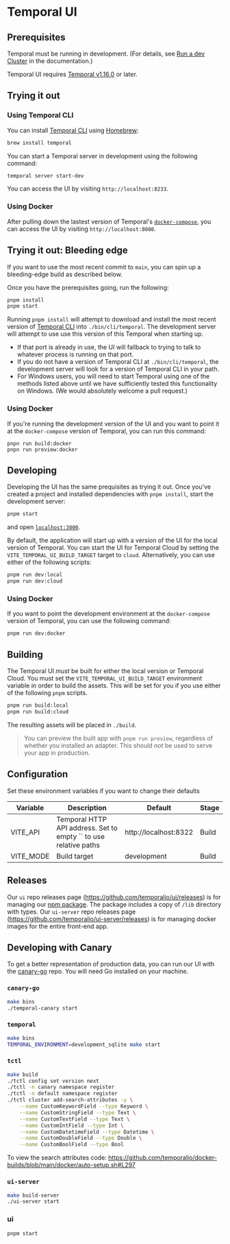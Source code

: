 # Temporal UI

## Prerequisites

Temporal must be running in development. (For details, see [Run a dev Cluster](https://docs.temporal.io/application-development/foundations#run-a-development-cluster) in the documentation.)

Temporal UI requires [Temporal v1.16.0](https://github.com/temporalio/temporal/releases/tag/v1.16.0) or later.

## Trying it out

### Using Temporal CLI

You can install [Temporal CLI][] using [Homebrew][]:

```sh
brew install temporal
```

You can start a Temporal server in development using the following command:

```sh
temporal server start-dev
```

You can access the UI by visiting `http://localhost:8233`.

[temporal cli]: https://github.com/temporalio/cli
[homebrew]: https://brew.sh

### Using Docker

After pulling down the lastest version of Temporal's [`docker-compose`](https://github.com/temporalio/docker-compose), you can access the UI by visiting `http://localhost:8080`.

## Trying it out: Bleeding edge

If you want to use the most recent commit to `main`, you can spin up a bleeding-edge build as described below.

Once you have the prerequisites going, run the following:

```bash
pnpm install
pnpm start
```

Running `pnpm install` will attempt to download and install the most recent version of [Temporal CLI][] into `./bin/cli/temporal`. The development server will attempt to use use this version of this Temporal when starting up.

- If that port is already in use, the UI will fallback to trying to talk to whatever process is running on that port.
- If you do not have a version of Temporal CLI at `./bin/cli/temporal`, the development server will look for a version of Temporal CLI in your path.
- For Windows users, you will need to start Temporal using one of the methods listed above until we have sufficiently tested this functionality on Windows. (We would absolutely welcome a pull request.)

### Using Docker

If you're running the development version of the UI and you want to point it at the `docker-compose` version of Temporal, you can run this command:

```
pnpn run build:docker
pnpn run preview:docker
```

## Developing

Developing the UI has the same prequisites as trying it out. Once you've created a project and installed dependencies with `pnpm install`, start the development server:

```bash
pnpm start
```

and open [`localhost:3000`](http://localhost:3000).

By default, the application will start up with a version of the UI for the local version of Temporal. You can start the UI for Temporal Cloud by setting the `VITE_TEMPORAL_UI_BUILD_TARGET` target to `cloud`. Alternatively, you can use either of the following scripts:

```bash
pnpm run dev:local
pnpm run dev:cloud
```

### Using Docker

If you want to point the development environment at the `docker-compose` version of Temporal, you can use the following command:

```
pnpm run dev:docker
```

## Building

The Temporal UI _must_ be built for either the local version or Temporal Cloud. You must set the `VITE_TEMPORAL_UI_BUILD_TARGET` environment variable in order to build the assets. This will be set for you if you use either of the following `pnpm` scripts.

```bash
pnpm run build:local
pnpm run build:cloud
```

The resulting assets will be placed in `./build`.

> You can preview the built app with `pnpm run preview`, regardless of whether you installed an adapter. This should _not_ be used to serve your app in production.

## Configuration

Set these environment variables if you want to change their defaults

| Variable  | Description                                                      | Default               | Stage |
| --------- | ---------------------------------------------------------------- | --------------------- | ----- |
| VITE_API  | Temporal HTTP API address. Set to empty `` to use relative paths | http://localhost:8322 | Build |
| VITE_MODE | Build target                                                     | development           | Build |


## Releases

Our `ui` repo releases page (https://github.com/temporalio/ui/releases) is for managing our [npm package](https://www.npmjs.com/package/@temporalio/ui). The package includes a copy of `/lib` directory with types.
Our `ui-server` repo releases page (https://github.com/temporalio/ui-server/releases) is for managing docker images for the entire front-end app.

## Developing with Canary

To get a better representation of production data, you can run our UI with the [canary-go](https://github.com/temporalio/canary-go) repo. You will need Go installed on your machine.

### `canary-go`

```bash
make bins
./temporal-canary start
```

### `temporal`

```bash
make bins
TEMPORAL_ENVIRONMENT=development_sqlite make start
```

### `tctl`

```bash
make build
./tctl config set version next
./tctl -n canary namespace register
./tctl -n default namespace register
./tctl cluster add-search-attributes -y \
 	--name CustomKeywordField --type Keyword \
 	--name CustomStringField --type Text \
 	--name CustomTextField --type Text \
 	--name CustomIntField --type Int \
 	--name CustomDatetimeField --type Datetime \
 	--name CustomDoubleField --type Double \
 	--name CustomBoolField --type Bool
```

To view the search attributes code:
https://github.com/temporalio/docker-builds/blob/main/docker/auto-setup.sh#L297

### `ui-server`

```bash
make build-server
./ui-server start
```

### ui

```bash
pnpm start
```
